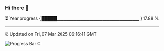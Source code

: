 ### Hi there 👋

⏳ Year progress { █████▁▁▁▁▁▁▁▁▁▁▁▁▁▁▁▁▁▁▁▁▁▁▁▁▁ } 17.88 %

---

⏰ Updated on Fri, 07 Mar 2025 06:16:41 GMT

![Progress Bar CI](https://github.com/code-lakshay/GitHub-Actions-Demo/workflows/Progress%20Bar%20CI/badge.svg)
